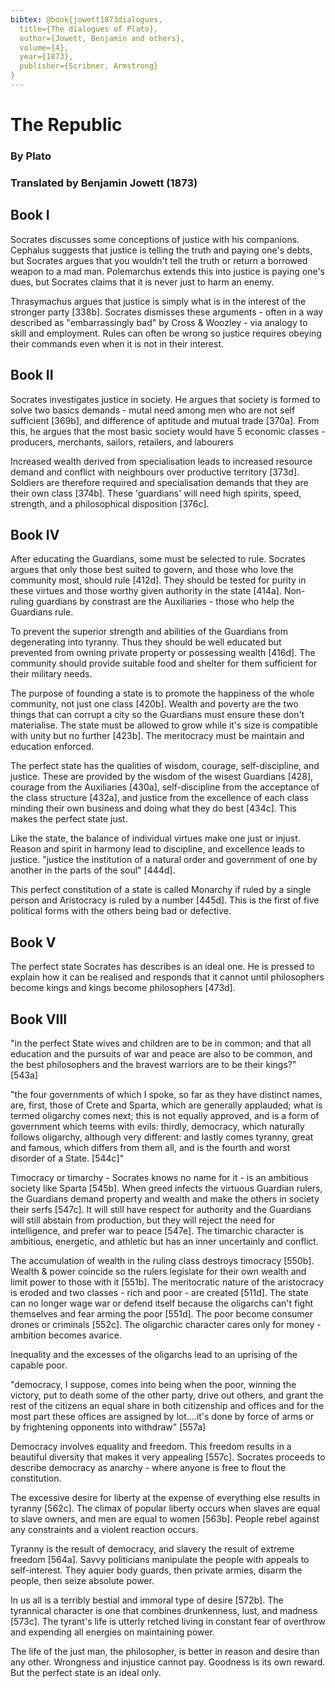 ```yaml
---
bibtex: @book{jowett1873dialogues, 
  title={The dialogues of Plato},
  author={Jowett, Benjamin and others},
  volume={4},
  year={1873},
  publisher={Scribner, Armstrong}
}
---
```


# The Republic

### By Plato

### Translated by Benjamin Jowett (1873)

## Book I

Socrates discusses some conceptions of justice with his companions.  Cephalus suggests that justice is telling the truth and paying one's debts, but Socrates argues that you wouldn't tell the truth or return a borrowed weapon to a mad man. Polemarchus extends this into justice is paying one's dues, but Socrates claims that it is never just to harm an enemy.

Thrasymachus argues that justice is simply what is in the interest of the stronger party [338b].  Socrates dismisses these arguments - often in a way described as "embarrassingly bad" by Cross & Woozley - via analogy to skill and employment.  Rules can often be wrong so justice requires obeying their commands even when it is not in their interest.


## Book II

Socrates investigates justice in society.  He argues that society is formed to solve two basics demands - mutal need among men who are not self sufficient [369b], and difference of aptitude and mutual trade [370a].  From this, he argues that the most basic society would have 5 economic classes - producers, merchants, sailors, retailers, and labourers

Increased wealth derived from specialisation leads to increased resource demand and conflict with neighbours over productive territory [373d].  Soldiers are therefore required and specialisation demands that they are their own class [374b].  These 'guardians' will need high spirits, speed, strength, and a philosophical disposition [376c].


## Book IV

After educating the Guardians, some must be selected to rule. Socrates argues that only those best suited to govern, and those who love the community most, should rule [412d].  They should be tested for purity in these virtues and those worthy given authority in the state [414a].  Non-ruling guardians by constrast are the Auxiliaries - those who help the Guardians rule.

To prevent the superior strength and abilities of the Guardians from degenerating into tyranny.  Thus they should be well educated but prevented from owning private property or possessing wealth [416d].  The community should provide suitable food and shelter for them sufficient for their military needs.

The purpose of founding a state is to promote the happiness of the whole community, not just one class [420b].  Wealth and poverty are the two things that can corrupt a city so the Guardians must ensure these don't materialise.  The state must be allowed to grow while it's size is compatible with unity but no further [423b].  The meritocracy must be maintain and education enforced.

The perfect state has the qualities of wisdom, courage, self-discipline, and justice.  These are provided by the wisdom of the wisest Guardians [428], courage from the Auxiliaries [430a], self-discipline from the acceptance of the class structure [432a], and justice from the excellence of each class minding their own business and doing what they do best [434c].  This makes the perfect state just.

Like the state, the balance of individual virtues make one just or injust.  Reason and spirit in harmony lead to discipline, and excellence leads to justice. "justice the institution of a natural order and government of one by another in the parts of the soul" [444d].

This perfect constitution of a state is called Monarchy if ruled by a single person and Aristocracy is ruled by a number [445d].  This is the first of five political forms with the others being bad or defective.


## Book V

The perfect state Socrates has describes is an ideal one.  He is pressed to explain how it can be realised and responds that it cannot until philosophers become kings and kings become philosophers [473d].


## Book VIII

"in the perfect State wives and children are to be in common; and that all education and the pursuits of war and peace are also to be common, and the best philosophers and the bravest warriors are to be their kings?" [543a]

"the four governments of which I spoke, so far as they have distinct names, are, first, those of Crete and Sparta, which are generally applauded; what is termed oligarchy comes next; this is not equally approved, and is a form of government which teems with evils: thirdly, democracy, which naturally follows oligarchy, although very different: and lastly comes tyranny, great and famous, which differs from them all, and is the fourth and worst disorder of a State. [544c]"

Timocracy or timarchy - Socrates knows no name for it - is an ambitious society like Sparta [545b].  When greed infects the virtuous Guardian rulers, the Guardians demand property and wealth and make the others in society their serfs [547c].  It will still have respect for authority and the Guardians will still abstain from production, but they will reject the need for intelligence, and prefer war to peace [547e].  The timarchic character is ambitious, energetic, and athletic but has an inner uncertainly and conflict.

The accumulation of wealth in the ruling class destroys timocracy [550b].  Wealth & power coincide so the rulers legislate for their own wealth and limit power to those with it [551b].  The meritocratic nature of the aristocracy is eroded and two classes - rich and poor - are created [511d].  The state can no longer wage war or defend itself because the oligarchs can't fight themselves and fear arming the poor [551d].  The poor become consumer drones or criminals [552c].  The oligarchic character cares only for money - ambition becomes avarice. 

Inequality and the excesses of the oligarchs lead to an uprising of the capable poor.  

"democracy, I suppose, comes into being when the poor, winning the victory, put to death some of the other party, drive out others, and grant the rest of the citizens an equal share in both citizenship and offices and for the most part these offices are assigned by lot....it's done by force of arms or by frightening opponents into withdraw" [557a]

Democracy involves equality and freedom.  This freedom results in a beautiful diversity that makes it very appealing [557c].  Socrates proceeds to describe democracy as anarchy - where anyone is free to flout the constitution. 

The excessive desire for liberty at the expense of everything else results in tyranny [562c].  The climax of popular liberty occurs when slaves are equal to slave owners, and men are equal to women [563b].  People rebel against any constraints and a violent reaction occurs. 

Tyranny is the result of democracy, and slavery the result of extreme freedom [564a].  Savvy politicians manipulate the people with appeals to self-interest.  They aquier body guards, then private armies, disarm the people, then seize absolute power. 

In us all is a terribly bestial and immoral type of desire [572b].  The tyrannical character is one that combines drunkenness, lust, and madness [573c].  The tyrant's life is utterly retched living in constant fear of overthrow and expending all energies on maintaining power.

The life of the just man, the philosopher, is better in reason and desire than any other.  Wrongness and injustice cannot pay. Goodness is its own reward. But the perfect state is an ideal only.
